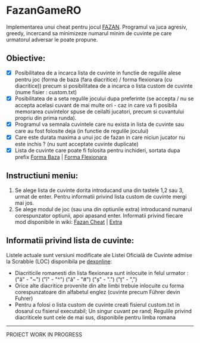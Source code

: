 # FazanGameRO
Implementarea unui cheat pentru jocul [FAZAN](https://ro.wikipedia.org/wiki/Fazan_(joc)).
Programul va juca agresiv, greedy, incercand sa minimizeze numarul minim de cuvinte pe care urmatorul adversar le poate propune.

## Obiective:
- [x] Posibilitatea de a incarca lista de cuvinte in functie de regulile alese pentru joc (forma de baza (fara diacritice) / forma flexionara (cu diacritice)) precum si posibilitatea de a incarca o lista custom de cuvinte (nume fisier : custom.txt)
- [x] Posibilitatea de a seta regulile jocului dupa preferinte (se accepta / nu se accepta acelasi cuvant de mai multe ori - caz in care va fi posibila memorarea cuvintelor spuse de ceilalti jucatori, precum si cuvantului propriu din prima runda).
- [x] Programul va semnala cuvintele care nu exista in lista de cuvinte sau care au fost folosite deja (in functie de regulile jocului)
- [X] Care este durata maxima a unui joc de fazan in care niciun jucator nu este inchis ? (nu sunt acceptate cuvinte duplicate)
- [x] Lista de cuvinte care poate fi folosita pentru inchideri, sortata dupa prefix [Forma Baza](rezultatCercetare/ListaCuvinteFolositeLaBlocareBaza.md) | [Forma Flexionara](rezultatCercetare/ListaCuvinteFolositeLaBlocareFlex.md)

## Instructiuni meniu:
1. Se alege lista de cuvinte dorita introducand una din tastele 1,2 sau 3, urmat de enter. Pentru informatii privind lista custom de cuvinte mergi mai jos.
2. Se alege modul de joc (sau una din optiunile extra) introducand numarul corespunzator optiunii, apoi apasand enter.
Informatii privind fiecare mod disponibile in wiki: [Fazan Cheat](https://github.com/Andrei7506238/Fazan/wiki/Modul-FazanCheat) | [Extra](https://github.com/Andrei7506238/Fazan/wiki/Modul-Extra)

## Informatii privind lista de cuvinte:
Listele actuale sunt versiuni modificate ale Listei Oficială de Cuvinte admise la Scrabble (LOC) disponibila pe [dexonline](https://dexonline.ro/scrabble):
- Diacriticile romanesti din lista flexionara sunt inlocuite in felul urmator : ("ă" - "~") ("î" - "^") ("â" - "#") ("ș" - ".") ("ț" - ",")
- Orice alte diacritice provenite din alte limbi trebuie inlocuite cu forma corespunzatoare din alfabetul englez (cuvinte precum Führer devin Fuhrer)
- Pentru a folosi o lista custom de cuvinte creati fisierul custom.txt in dosarul cu fisierul executabil; Un singur cuvant pe rand; Regulile privind diacriticele sunt cele de mai sus, disponibile pentru limba romana

___

 PROIECT WORK IN PROGRESS
